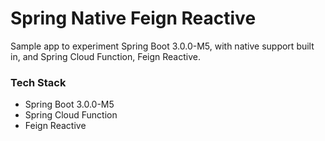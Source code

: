 # Spring Native Feign Reactive

Sample app to experiment Spring Boot 3.0.0-M5, with native support built in, and Spring Cloud Function, Feign Reactive.


### Tech Stack

* Spring Boot 3.0.0-M5
* Spring Cloud Function
* Feign Reactive
